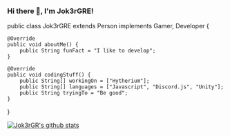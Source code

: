 ### Hi there 👋, I'm Jok3rGRE!

public class Jok3rGRE extends Person implements Gamer, Developer {

    @Override
    public void aboutMe() {
        public String funFact = "I like to develop";
    }
    
    @Override
    public void codingStuff() {
        public String[] workingOn = ["Hytherium"];
        public String[] languages = ["Javascript", "Discord.js", "Unity"];
        public String tryingTo = "Be good";
    }
    
}

[![Jok3rGR's github stats](https://github-readme-stats.vercel.app/api?username=jok3rgre)](https://github.com/anuraghazra/github-readme-stats)
